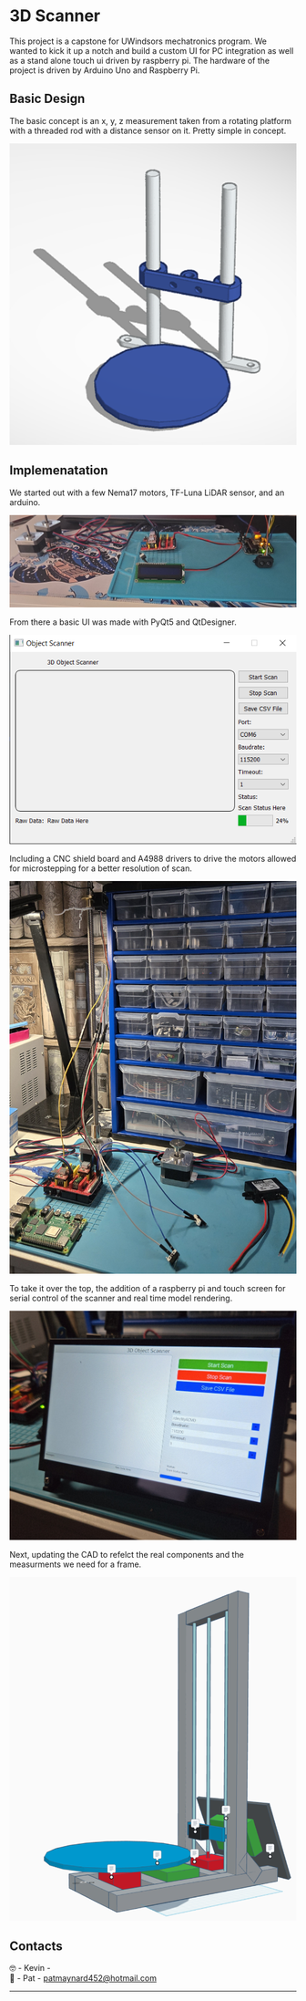 # 3D Scanner

This project is a capstone for UWindsors mechatronics program. We wanted to kick it up a notch and build a custom UI for PC integration as well as a stand alone touch ui driven by raspberry pi. 
The hardware of the project is driven by Arduino Uno and Raspberry Pi.

## Basic Design

The basic concept is an x, y, z measurement taken from a rotating platform with a threaded rod with a distance sensor on it. Pretty simple in concept. 

![First CAD](/Assets/assets/model.jpg)

## Implemenatation

We started out with a few Nema17 motors, TF-Luna LiDAR sensor, and an arduino. 

![Basics](/Assets/assets/week1-layout.jpg)

From there a basic UI was made with PyQt5 and QtDesigner.

![Basic UI](/Assets/assets/UI.jpg)

Including a CNC shield board and A4988 drivers to drive the motors allowed for microstepping for a better resolution of scan.

![Mechanical Mock up](/Assets/assets/week3-mockup.jpg)

To take it over the top, the addition of a raspberry pi and touch screen for serial control of the scanner and real time model rendering.

![UI Mock up](/Assets/assets/week4_HMI_2.jpg)

Next, updating the CAD to refelct the real components and the measurments we need for a frame.

![CAD Update](/Assets/assets/week4-CAD.jpg)


## Contacts
🤓 - Kevin -  <br/>
🤬 - Pat - patmaynard452@hotmail.com

---